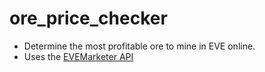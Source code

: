 # ore_price_checker
 
 - Determine the most profitable ore to mine in EVE online.
 - Uses the [EVEMarketer API](https://api.evemarketer.com/ec/)